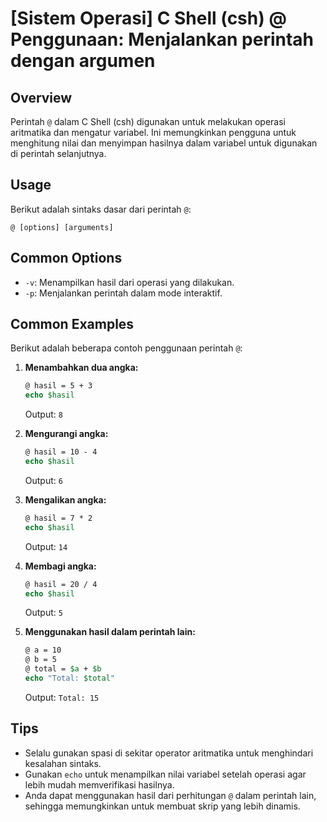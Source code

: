 # [Sistem Operasi] C Shell (csh) @ Penggunaan: Menjalankan perintah dengan argumen

## Overview
Perintah `@` dalam C Shell (csh) digunakan untuk melakukan operasi aritmatika dan mengatur variabel. Ini memungkinkan pengguna untuk menghitung nilai dan menyimpan hasilnya dalam variabel untuk digunakan di perintah selanjutnya.

## Usage
Berikut adalah sintaks dasar dari perintah `@`:

```
@ [options] [arguments]
```

## Common Options
- `-v`: Menampilkan hasil dari operasi yang dilakukan.
- `-p`: Menjalankan perintah dalam mode interaktif.

## Common Examples
Berikut adalah beberapa contoh penggunaan perintah `@`:

1. **Menambahkan dua angka:**
   ```csh
   @ hasil = 5 + 3
   echo $hasil
   ```
   Output: `8`

2. **Mengurangi angka:**
   ```csh
   @ hasil = 10 - 4
   echo $hasil
   ```
   Output: `6`

3. **Mengalikan angka:**
   ```csh
   @ hasil = 7 * 2
   echo $hasil
   ```
   Output: `14`

4. **Membagi angka:**
   ```csh
   @ hasil = 20 / 4
   echo $hasil
   ```
   Output: `5`

5. **Menggunakan hasil dalam perintah lain:**
   ```csh
   @ a = 10
   @ b = 5
   @ total = $a + $b
   echo "Total: $total"
   ```
   Output: `Total: 15`

## Tips
- Selalu gunakan spasi di sekitar operator aritmatika untuk menghindari kesalahan sintaks.
- Gunakan `echo` untuk menampilkan nilai variabel setelah operasi agar lebih mudah memverifikasi hasilnya.
- Anda dapat menggunakan hasil dari perhitungan `@` dalam perintah lain, sehingga memungkinkan untuk membuat skrip yang lebih dinamis.